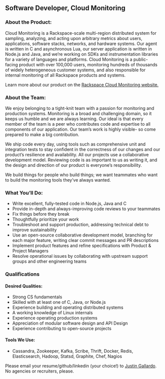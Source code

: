 
## Software Developer, Cloud Monitoring

### About the Product:

Cloud Monitoring is a Rackspace-scale multi-region distributed system for sampling, analyzing, and acting upon arbitrary metrics about users, applications, software stacks, networks, and hardware systems. Our agent is written in C and asynchronous Lua, our server application is written in Node.js and Java, and we’re working on SDKs and instrumentation libraries for a variety of languages and platforms. Cloud Monitoring is a public-facing product with over 100,000 users, monitoring hundreds of thousands of widely heterogeneous customer systems, and also responsible for internal monitoring of all Rackspace products and systems.

Learn more about our product on the [Rackspace Cloud Monitoring website.](http://www.rackspace.com/cloud/monitoring)

### About the Team:

We enjoy belonging to a tight-knit team with a passion for monitoring and production systems. Monitoring is a broad and challenging domain, so it keeps us humble and we are always learning. Our ideal is that every member of the team is a peer who contributes code and expertise to all components of our application. Our team’s work is highly visible- so come prepared to make a big contribution. 

We ship code every day, using tools such as comprehensive unit and integration tests to stay confident in the correctness of our changes and our product’s resilience and availability. All our projects use a collaborative development model. Reviewing code is as important to us as writing it, and the design and direction of our product is everyone’s responsibility. 

We build things for people who build things; we want teammates who want to build the monitoring tools they’ve always wanted. 

### What You’ll Do:

* Write excellent, fully-tested code in Node.js, Java and C
* Provide in-depth and always-improving code reviews to your teammates
* Fix things before they break
* Thoughtfully prioritize your work
* Troubleshoot and support production, addressing technical debt to improve sustainability
* Use an open-source collaborative development model, branching for each major feature, writing clear commit messages and PR descriptions
* Implement product features and refine specifications with Product & Project Managers
* Resolve operational issues by collaborating with upstream support groups and other engineering teams

### Qualifications

#### Desired Qualities:
* Strong CS fundamentals 
* Skilled with at least one of C, Java, or Node.js
* Experience building and operating distributed systems
* A working knowledge of Linux internals
* Experience operating production systems
* Appreciation of modular software design and API Design
* Experience contributing to open-source projects

#### Tools We Use:

*  Cassandra, Zookeeper, Kafka, Scribe, Thrift, Docker, Redis, Elasticsearch, Hadoop, Statsd, Graphite, Chef, Nagios 

Please email your resume/github/linkedin (your choice!) to [Justin Gallardo](mailto:justin.gallardo@rackspace.com). No agencies or recruiters, please.
